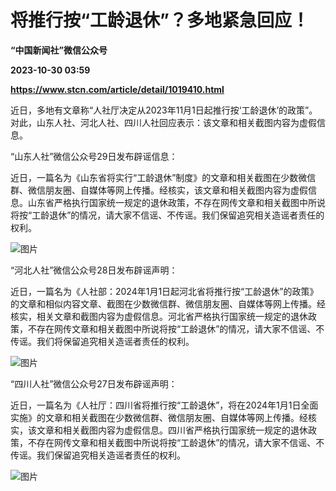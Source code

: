 # 将推行按“工龄退休”？多地紧急回应！
**“中国新闻社”微信公众号**

**2023-10-30 03:59**

**https://www.stcn.com/article/detail/1019410.html**

近日，多地有文章称“人社厅决定从2023年11月1日起推行按‘工龄退休’的政策”。对此，山东人社、河北人社、四川人社回应表示：该文章和相关截图内容为虚假信息。

“山东人社”微信公众号29日发布辟谣信息：

近日，一篇名为《山东省将实行“工龄退休”制度》的文章和相关截图在少数微信群、微信朋友圈、自媒体等网上传播。经核实，该文章和相关截图内容为虚假信息。山东省严格执行国家统一规定的退休政策，不存在网传文章和相关截图中所说将按“工龄退休”的情况，请大家不信谣、不传谣。我们保留追究相关造谣者责任的权利。

![图片](https://mmbiz.qpic.cn/sz_mmbiz_png/uEICp46xOpsRG8sFWFvfWjbCt7VNHIMrt2vnFjHe0ILkfStic15lkwoeibSbibSUYtSnBgv8PQhicuZKrKKc2WygbA/640?wx_fmt=png&wxfrom=5&wx_lazy=1&wx_co=1)

“河北人社”微信公众号28日发布辟谣声明：

近日，一篇名为《人社部：2024年1月1日起河北省将推行按“工龄退休”的政策》的文章和相似内容文章、截图在少数微信群、微信朋友圈、自媒体等网上传播。经核实，相关文章和截图内容为虚假信息。河北省严格执行国家统一规定的退休政策，不存在网传文章和相关截图中所说将按“工龄退休”的情况，请大家不信谣、不传谣。我们将保留追究相关造谣者责任的权利。

![图片](https://mmbiz.qpic.cn/sz_mmbiz_png/uEICp46xOpsRG8sFWFvfWjbCt7VNHIMrwvahciaPhlIgqFUCGcFIWxRFY6TKjCXyPN07SaynZqyJsUcVPRYJDSA/640?wx_fmt=png&wxfrom=5&wx_lazy=1&wx_co=1)

“四川人社”微信公众号27日发布辟谣声明：

近日，一篇名为《人社厅：四川省将推行按“工龄退休”，将在2024年1月1日全面实施》的文章和相关截图在少数微信群、微信朋友圈、自媒体等网上传播。经核实，该文章和相关截图内容为虚假信息。四川省严格执行国家统一规定的退休政策，不存在网传文章和相关截图中所说将按“工龄退休”的情况，请大家不信谣、不传谣。我们保留追究相关造谣者责任的权利。

![图片](https://mmbiz.qpic.cn/sz_mmbiz_png/uEICp46xOpsRG8sFWFvfWjbCt7VNHIMrgOl6YKaibLbRickicFdUqr98Dz7vStibSL0BrpjHhlvZW80aTmGia277AEg/640?wx_fmt=png&wxfrom=5&wx_lazy=1&wx_co=1)
